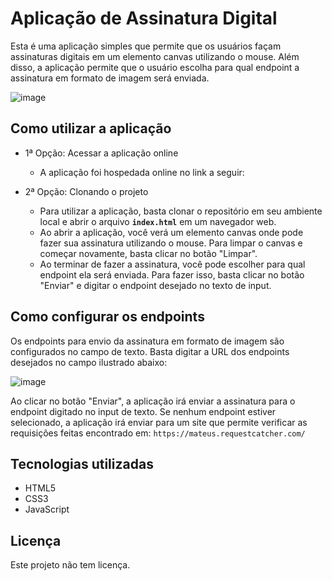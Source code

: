  # **Aplicação de Assinatura Digital**

Esta é uma aplicação simples que permite que os usuários façam assinaturas digitais em um elemento canvas utilizando o mouse. Além disso, a aplicação permite que o usuário escolha para qual endpoint a assinatura em formato de imagem será enviada.

![image](https://user-images.githubusercontent.com/30128774/232161922-f6bbcc2e-6910-4f70-b0cb-5c228a86f0d2.png)
 

## **Como utilizar a aplicação**

- 1ª Opção: Acessar a aplicação online

  - A aplicação foi hospedada online no link a seguir: 


- 2ª Opção: Clonando o projeto
  - Para utilizar a aplicação, basta clonar o repositório em seu ambiente local e abrir o arquivo **`index.html`** em um navegador web.
  - Ao abrir a aplicação, você verá um elemento canvas onde pode fazer sua assinatura utilizando o mouse. Para limpar o canvas e começar novamente, basta clicar no botão "Limpar".
  - Ao terminar de fazer a assinatura, você pode escolher para qual endpoint ela será enviada. Para fazer isso, basta clicar no botão "Enviar" e digitar o endpoint desejado no texto de input.

## **Como configurar os endpoints**

Os endpoints para envio da assinatura em formato de imagem são configurados no campo de texto. Basta digitar a URL dos endpoints desejados no campo ilustrado abaixo: 

![image](https://user-images.githubusercontent.com/30128774/232162896-353194ce-1164-4410-82ea-9be7477113f2.png)

 

Ao clicar no botão "Enviar", a aplicação irá enviar a assinatura para o endpoint digitado no input de texto. Se nenhum endpoint estiver selecionado, a aplicação irá enviar para um site que permite verificar as requisições feitas encontrado em: `https://mateus.requestcatcher.com/`

## **Tecnologias utilizadas**

- HTML5
- CSS3
- JavaScript

## **Licença**

Este projeto não tem licença. 
